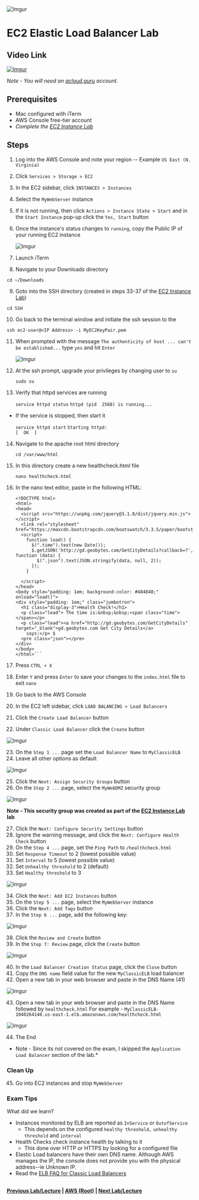 ![Imgur](https://i.imgur.com/9awJmtb.png)


EC2 Elastic Load Balancer Lab
======



## Video Link

[![Imgur](https://i.imgur.com/Q2esGHV.png)](https://acloud.guru/course/aws-certified-solutions-architect-associate/learn/ec2/load-balancers-health-checks/watch)

*Note - You will need an [acloud.guru](acloud.guru) account.*


## Prerequisites

*   Mac configured with iTerm
*   AWS Console free-tier account
*   *Complete the [EC2 Instance Lab](ec2-instance-lab.md)*


## Steps

1.  Log into the AWS Console and note your region -- Example `US East (N. Virginia)`
2.  Click `Services > Storage > EC2`
3.  In the EC2 sidebar, click `INSTANCES > Instances`
4.  Select the `MyWebServer` instance
5.  If it is not running, then click `Actions > Instance State > Start` and in the `Start Instance` pop-up click
    the `Yes, Start` button   
6.  Once the instance's status changes to `running`, copy the Public IP of your running EC2 instance
    
      ![Imgur](https://i.imgur.com/I59pebl.png)
      
7.  Launch iTerm
8.  Navigate to your Downloads directory

  ```cd ~/Downloads```

9. Goto into the SSH directory (created in steps 33-37 of the [EC2 Instance Lab](ec2-instance-lab.md))

  ```cd SSH```
  
10. Go back to the terminal window and initiate the ssh session to the <IP Address>

  ```ssh ec2-user@<IP Address> -i MyEC2KeyPair.pem```
  
11. When prompted with the message `The authenticity of host ... can't be established...` type
    `yes` and hit `Enter`

    ![Imgur](https://i.imgur.com/nSvTcn3.png)  

12. At the ssh prompt, upgrade your privileges by changing user to `su`

    ```sudo su```

13. Verify that httpd services are running 

    ```service httpd status```
    ```httpd (pid  2568) is running...```

  * If the service is stopped, then start it
  
    ```service httpd start```
    ```Starting httpd:                                            [  OK  ]```
    
14. Navigate to the apache root html directory

    ```cd /var/www/html```
    
15. In this directory create a new healthcheck.html file

    ```nano healthcheck.html```

16. In the nano text editor, paste in the following HTML:

    ```aidl 
    <!DOCTYPE html>
    <html>
    <head>
      <script src="https://unpkg.com/jquery@3.1.0/dist/jquery.min.js"></script>
      <link rel="stylesheet" href="https://maxcdn.bootstrapcdn.com/bootswatch/3.3.5/paper/bootstrap.min.css"/>
      <script>
        function load() {
          $(".time").text(new Date());
          $.getJSON('http://gd.geobytes.com/GetCityDetails?callback=?', function (data) {
            $(".json").text(JSON.stringify(data, null, 2));
          });
        }
    
      </script>
    </head>
    <body style="padding: 1em; background-color: #484848;" onload="load()">
    <div style="padding: 1em;" class="jumbotron">
      <h1 class="display-3">Health Check!</h1>
      <p class="lead"> The time is:&nbsp;&nbsp;<span class="time"></span></p>
      <p class="lead"><a href="http://gd.geobytes.com/GetCityDetails" target="_blank">gd.geobytes.com Get City Details</a>
        says:</p> $
      <pre class="json"></pre>
    </div>
    </body>
    </html>```

17. Press `CTRL + X` 
18. Enter `Y` and press `Enter` to save your changes to the `index.html` file to exit `nano`
19. Go back to the AWS Console
20. In the EC2 left sidebar, click `LOAD BALANCING > Load Balancers`
21. Click the `Create Load Balancer` button
22. Under `Classic Load Balancer` click the `Create` button

  ![Imgur](https://i.imgur.com/DPPaXYV.png)  

23. On the `Step 1 ...` page set the `Load Balancer Name` to `MyClassicELB`
24. Leave all other options as default

  ![Imgur](https://i.imgur.com/g8BDqe6.png)

25. Click the `Next: Assign Security Groups` button
26. On the `Step 2 ...` page, select the `MyWebDMZ` security group

  ![Imgur](https://i.imgur.com/jP5Z0sy.png)
  
  __Note - This security group was created as part of the [EC2 Instance Lab](ec2-instance-lab.md) lab__
  
27. Click the `Next: Configure Security Settings` button
28. Ignore the warning message, and click the `Next: Configure Health Check` button
29. On the `Step 4 ...` page, set the `Ping Path` to `/healthcheck.html`
30. Set `Response Timeout` to 2 (lowest possible value)
31. Set `Interval` to 5 (lowest possible value)
32. Set `Unhealthy threshold` to 2 (default)
33. Set `Healthy threshold` to 3

  ![Imgur](https://i.imgur.com/r2pukkV.png)

34. Click the `Next: Add EC2 Instances` button
35. On the `Step 5 ...` page, select the `MyWebServer` instance
36. Click the `Next: Add Tags` button
37. In the `Step 6 ...` page, add the following key:

  ![Imgur](https://i.imgur.com/lo3Bf2r.png)  

38. Click the `Review and Create` button
39. In the `Step 7: Review` page, click the `Create` button

  ![Imgur](https://i.imgur.com/lxzEoaS.png)

40. In the `Load Balancer Creation Status` page, click the `Close` button
41. Copy the `DNS name` field value for the new `MyClassicELB` load balancer  
42. Open a new tab in your web browser and paste in the DNS Name (41)

  ![Imgur](https://i.imgur.com/BDeFvpj.png)

43. Open a new tab in your web browser and paste in the DNS Name followed by `healthcheck.html`
    For example - `MyClassicELB-1040264148.us-east-1.elb.amazonaws.com/healthcheck.html`

  ![Imgur](https://i.imgur.com/T8fGQ3N.png)
  
44. The End

  * Note - Since its not covered on the exam, I skipped the `Application Load Balancer` section of the lab.*

### Clean Up

45. Go into EC2 instances and stop `MyWebServer`


### Exam Tips

What did we learn?

* Instances monitored by ELB are reported as `InService` or `OutofService`
  * This depends on the configured `healthy threshold,` `unhealthy threshold` and `interval`
* Health Checks check instance health by talking to it
  * This done over HTTP or HTTPS by looking for a configured file
* Elastic Load balancers have their own DNS name. Although AWS manages the IP, the console
  does not provide you with the physical address--ie Unknown IP.
* Read the [ELB FAQ for Classic Load Balancers](https://aws.amazon.com/elasticloadbalancing/faqs/)


##

**[Previous Lab/Lecture](ec2-ami-types.md) | [AWS (Root)](../readme.adoc) | [Next Lab/Lecture](ec2-elastic-load-balancer-lab.md)** 
